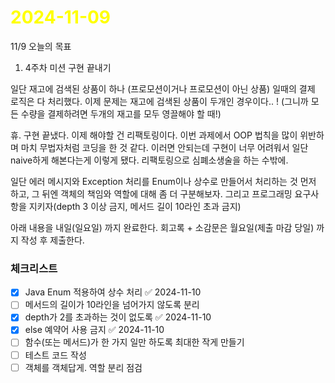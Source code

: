 # <span style="color:yellow">2024-11-09</span>
11/9 오늘의 목표
1. 4주차 미션 구현 끝내기

일단 재고에 검색된 상품이 하나 (프로모션이거나 프로모션이 아닌 상품) 일때의 결제 로직은 다 처리했다.
이제 문제는 재고에 검색된 상품이 두개인 경우이다.. ! (그니까 모든 수량을 결제하려면 두개의 재고를 모두 영끌해야 할 때!)


휴. 구현 끝냈다.
이제 해야할 건 리팩토링이다. 이번 과제에서 OOP 법칙을 많이 위반하며 마치 무법자처럼 코딩을 한 것 같다.
이러면 안되는데 구현이 너무 어려워서 일단 naive하게 해본다는게 이렇게 됐다. 리팩토링으로 심폐소생술을 하는 수밖에.

일단 에러 메시지와 Exception 처리를 Enum이나 상수로 만들어서 처리하는 것 먼저 하고,
그 뒤엔 객체의 책임와 역할에 대해 좀 더 구분해보자.
그리고 프로그래밍 요구사항을 지키자(depth 3 이상 금지, 메서드 길이 10라인 초과 금지)






아래 내용을 내일(일요일) 까지 완료한다.
회고록 + 소감문은 월요일(제출 마감 당일) 까지 작성 후 제출한다.

### 체크리스트
- [x] Java Enum 적용하여 상수 처리 ✅ 2024-11-10
- [ ] 메서드의 길이가 10라인을 넘어가지 않도록 분리
- [x] depth가 2를 초과하는 것이 없도록 ✅ 2024-11-10
- [x] else 예약어 사용 금지 ✅ 2024-11-10
- [ ] 함수(또는 메서드)가 한 가지 일만 하도록 최대한 작게 만들기
- [ ] 테스트 코드 작성
- [ ] 객체를 객체답게. 역할 분리 점검